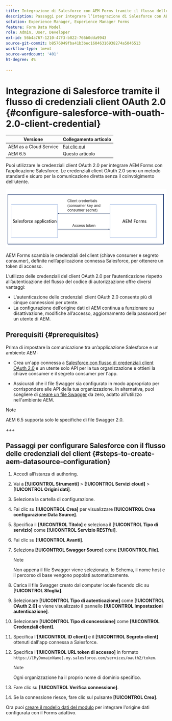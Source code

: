 ```yaml
---
title: Integrazione di Salesforce con AEM Forms tramite il flusso delle credenziali del client OAuth 2.0
description: Passaggi per integrare l’integrazione di Salesforce con AEM Forms utilizzando il flusso di credenziali del client OAuth 2.0
solution: Experience Manager, Experience Manager Forms
feature: Form Data Model
role: Admin, User, Developer
exl-id: 56b4a767-1210-47f3-b022-766b0dda9943
source-git-commit: b8576049fba41b3bec16046316938274a5046513
workflow-type: tm+mt
source-wordcount: '401'
ht-degree: 4%

---
```


# Integrazione di Salesforce tramite il flusso di credenziali client OAuth 2.0  {#configure-salesforce-with-ouath-2.0-client-credential}

| Versione | Collegamento articolo |
| -------- | ---------------------------- |
| AEM as a Cloud Service | [Fai clic qui](https://experienceleague.adobe.com/it/docs/experience-manager-cloud-service/content/forms/integrate/use-form-data-model/aem-forms-salesforce-integration) |
| AEM 6.5 | Questo articolo |

Puoi utilizzare le credenziali client OAuth 2.0 per integrare AEM Forms con l’applicazione Salesforce. Le credenziali client OAuth 2.0 sono un metodo standard e sicuro per la comunicazione diretta senza il coinvolgimento dell’utente.

![Flusso di lavoro durante l&#39;impostazione della comunicazione tra l&#39;applicazione AEM Forms e Salesforce](/help/forms/using/assets/salesforce-workflow.png)

AEM Forms scambia le credenziali del client (chiave consumer e segreto consumer), definite nell’applicazione connessa Salesforce, per ottenere un token di accesso.

L’utilizzo delle credenziali del client OAuth 2.0 per l’autenticazione rispetto all’autenticazione del flusso del codice di autorizzazione offre diversi vantaggi:

* L&#39;autenticazione delle credenziali client OAuth 2.0 consente più di cinque connessioni per utente.
* La configurazione dell’origine dati di AEM continua a funzionare su disattivazione, modifiche all’accesso, aggiornamento della password per un utente di AEM.

## Prerequisiti {#prerequisites}

Prima di impostare la comunicazione tra un’applicazione Salesforce e un ambiente AEM:

* Crea un&#39;app connessa a [Salesforce con flusso di credenziali client OAuth 2.0](https://help.salesforce.com/s/articleView?id=sf.connected_app_client_credentials_setup.htm&type=5) e un utente solo API per la tua organizzazione e ottieni la chiave consumer e il segreto consumer per l&#39;app.

* Assicurati che il file Swagger sia configurato in modo appropriato per corrispondere alle API della tua organizzazione. In alternativa, puoi scegliere di [creare un file Swagger](https://experienceleague.adobe.com/it/docs/experience-manager-learn/cloud-service/forms/integrate-with-salesforce/describe-rest-api) da zero, adatto all&#39;utilizzo nell&#39;ambiente AEM.
>[!NOTE]
>
> AEM 6.5 supporta solo le specifiche di file Swagger 2.0.

+++

## Passaggi per configurare Salesforce con il flusso delle credenziali del client {#steps-to-create-aem-datasource-configuration}

1. Accedi all’istanza di authoring.
1. Vai a **[!UICONTROL Strumenti]** > **[!UICONTROL Servizi cloud]** > **[!UICONTROL Origini dati]**.
1. Seleziona la cartella di configurazione.
1. Fai clic su **[!UICONTROL Crea]** per visualizzare **[!UICONTROL Crea configurazione Data Source]**.
1. Specifica il **[!UICONTROL Titolo]** e seleziona il **[!UICONTROL Tipo di servizio]** come **[!UICONTROL Servizio RESTful]**.
1. Fai clic su **[!UICONTROL Avanti]**.
1. Seleziona **[!UICONTROL Swagger Source]** come **[!UICONTROL File].**
   >[!NOTE]
   >
   > Non appena il file Swagger viene selezionato, lo Schema, il nome host e il percorso di base vengono popolati automaticamente.

1. Carica il file Swagger creato dal computer locale facendo clic su **[!UICONTROL Sfoglia]**.
1. Selezionare **[!UICONTROL Tipo di autenticazione]** come **[!UICONTROL OAuth 2.0]** e viene visualizzato il pannello **[!UICONTROL Impostazioni autenticazione]**.
1. Selezionare **[!UICONTROL Tipo di concessione]** come **[!UICONTROL Credenziali client]**.
1. Specifica l&#39;**[!UICONTROL ID client]** e il **[!UICONTROL Segreto client]** ottenuti dall&#39;app connessa a Salesforce.
1. Specifica l&#39;**[!UICONTROL URL token di accesso]** in formato
   `https://[MyDomainName].my.salesforce.com/services/oauth2/token`.

   >[!NOTE]
   >
   > Ogni organizzazione ha il proprio nome di dominio specifico.

1. Fare clic su **[!UICONTROL Verifica connessione]**.
1. Se la connessione riesce, fare clic sul pulsante **[!UICONTROL Crea]**.

Ora puoi [creare il modello dati del modulo](/help/forms/using/create-form-data-model.md) per integrare l&#39;origine dati configurata con il Forms adattivo.
